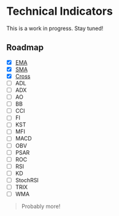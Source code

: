 # Technical Indicators

This is a work in progress. Stay tuned!

## Roadmap

- [x] [EMA](https://www.investopedia.com/terms/e/ema.asp)
- [x] [SMA](https://www.investopedia.com/terms/s/sma.asp)
- [x] [Cross](https://www.investopedia.com/terms/c/crossover.asp)
- [ ] ADL
- [ ] ADX
- [ ] AO
- [ ] BB
- [ ] CCI
- [ ] FI
- [ ] KST
- [ ] MFI
- [ ] MACD
- [ ] OBV
- [ ] PSAR
- [ ] ROC
- [ ] RSI
- [ ] KD
- [ ] StochRSI
- [ ] TRIX
- [ ] WMA

> Probably more!
